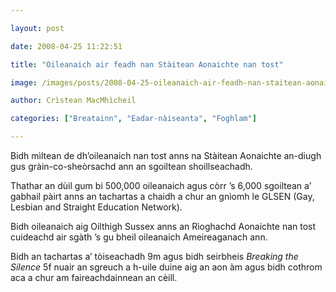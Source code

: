 ```yaml
---

layout: post

date: 2008-04-25 11:22:51

title: "Oileanaich air feadh nan Stàitean Aonaichte nan tost"

image: /images/posts/2008-04-25-oileanaich-air-feadh-nan-staitean-aonaichte-nan-tost.webp

author: Crìstean MacMhìcheil

categories: ["Breatainn", "Eadar-nàiseanta", "Foghlam"]

---
```


Bidh mìltean de dh’oileanaich nan tost anns na Stàitean Aonaichte an-diugh gus gràin-co-sheòrsachd ann an sgoiltean shoillseachadh.

Thathar an dùil gum bi 500,000 oileanaich agus còrr ’s 6,000 sgoiltean a’ gabhail pàirt anns an tachartas a chaidh a chur an gnìomh le GLSEN (Gay, Lesbian and Straight Education Network).

Bidh oileanaich aig Oilthigh Sussex anns an Rìoghachd Aonaichte nan tost cuideachd air sgàth ’s gu bheil oileanaich Ameireaganach ann.

Bidh an tachartas a’ tòiseachadh 9m agus bidh seirbheis *Breaking the Silence* 5f nuair an sgreuch a h-uile duine aig an aon àm agus bidh cothrom aca a chur am faireachdainnean an cèill.
